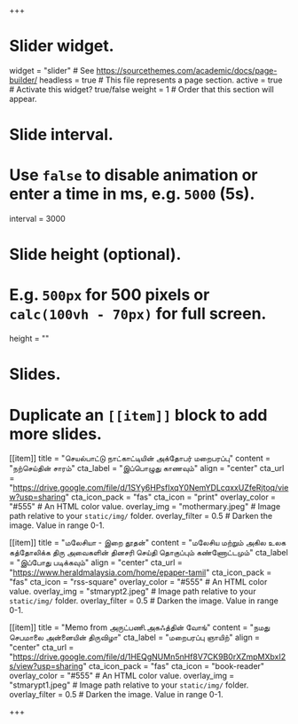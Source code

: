 +++
# Slider widget.
widget = "slider"  # See https://sourcethemes.com/academic/docs/page-builder/
headless = true  # This file represents a page section.
active = true  # Activate this widget? true/false
weight = 1  # Order that this section will appear.

# Slide interval.
# Use `false` to disable animation or enter a time in ms, e.g. `5000` (5s).
interval = 3000

# Slide height (optional).
# E.g. `500px` for 500 pixels or `calc(100vh - 70px)` for full screen.
height = ""

# Slides.
# Duplicate an `[[item]]` block to add more slides.
[[item]]
  title = "செயல்பாட்டு நாட்காட்டியின் அக்தோபர் மறைபரப்பு"
  content = "நற்செய்தின் சாரம்"
  cta_label = "இப்பொழுது காணவும்"
  align = "center"
  cta_url = "https://drive.google.com/file/d/1SYy6HPsfIxqY0NemYDLcqxxUZfeRjtoq/view?usp=sharing"
  cta_icon_pack = "fas"
  cta_icon = "print"
  overlay_color = "#555"  # An HTML color value.
  overlay_img = "mothermary.jpeg"  # Image path relative to your `static/img/` folder.
  overlay_filter = 0.5  # Darken the image. Value in range 0-1.

[[item]]
  title = "மலேசியா - இறை தூதன்"
  content = "மலேசிய மற்றும் அகில உலக கத்தோலிக்க திரு அவைகளின் தினசரி செய்தி தொகுப்பும் கண்ணோட்டமும்"
  cta_label = "இப்போது படிக்கவும்"
  align = "center"
  cta_url = "https://www.heraldmalaysia.com/home/epaper-tamil"
  cta_icon_pack = "fas"
  cta_icon = "rss-square"
  overlay_color = "#555"  # An HTML color value.
  overlay_img = "stmarypt2.jpeg"  # Image path relative to your `static/img/` folder.
  overlay_filter = 0.5  # Darken the image. Value in range 0-1.

[[item]]
  title = "Memo from அருட்பணி.அகஃத்தின் வோங்"
  content = "நமது செபமாலை அன்னையின் திருவிழா"
  cta_label = "மறைபரப்பு ஞாயிற்"
  align = "center"
  cta_url = "https://drive.google.com/file/d/1HEQgNUMn5nHf8V7CK9B0rXZmpMXbxI2s/view?usp=sharing"
  cta_icon_pack = "fas"
  cta_icon = "book-reader"
  overlay_color = "#555"  # An HTML color value.
  overlay_img = "stmarypt1.jpeg"  # Image path relative to your `static/img/` folder.
  overlay_filter = 0.5  # Darken the image. Value in range 0-1.

+++

